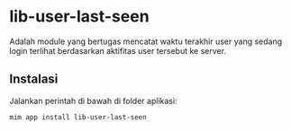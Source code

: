 # lib-user-last-seen

Adalah module yang bertugas mencatat waktu terakhir user yang sedang login terlihat berdasarkan
aktifitas user tersebut ke server.

## Instalasi

Jalankan perintah di bawah di folder aplikasi:

```
mim app install lib-user-last-seen
```

